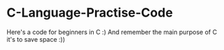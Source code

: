 # C-Language-Practise-Code
Here's a code for beginners in C :)
And remember the main purpose of C it's to save space :))
